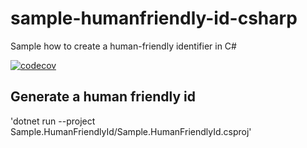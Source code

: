 # sample-humanfriendly-id-csharp
Sample how to create a human-friendly identifier in C#

[![codecov](https://codecov.io/gh/KinNeko-De/sample-humanfriendly-id-csharp/graph/badge.svg?token=uUGAnTVfk4)](https://codecov.io/gh/KinNeko-De/sample-humanfriendly-id-csharp)

## Generate a human friendly id

'dotnet run --project Sample.HumanFriendlyId/Sample.HumanFriendlyId.csproj'
